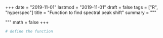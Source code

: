 +++
date = "2019-11-01"
lastmod = "2019-11-01"
draft = false
tags = ["R", "hyperspec"]
title = "Function to find spectral peak shift"
summary = """

"""
math = false
+++



```r
# define the function

```
